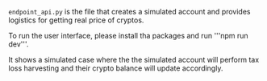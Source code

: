 ```endpoint_api.py``` is the file that creates a simulated account and provides logistics for getting real price of cryptos.

To run the user interface, please install tha packages and run '''npm run dev'''.

It shows a simulated case where the the simulated account will perform tax loss harvesting and their crypto balance will update accordingly.
